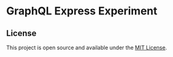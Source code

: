 # GraphQL Express Experiment

## License

This project is open source and available under the [MIT License](LICENSE).
